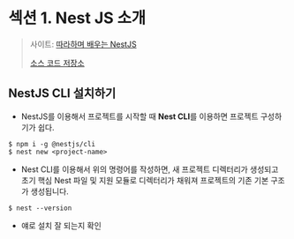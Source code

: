 # 섹션 1. Nest JS 소개

> 사이트: [따라하며 배우는 NestJS](https://inf.run/n39u)
>
> [소스 코드 저장소](https://github.com/jaewonhimnae/nestjs-board-app)



## NestJS CLI 설치하기

- NestJS를 이용해서 프로젝트를 시작할 때 **Nest CLI**를 이용하면 프로젝트 구성하기가 쉽다.



```shell
$ npm i -g @nestjs/cli
$ nest new <project-name>
```

- Nest CLI를 이용해서 위의 명령어를 작성하면, 새 프로젝트 디렉터리가 생성되고 초기 핵심 Nest 파일 및 지원 모듈로 디렉터리가 채워져 프로젝트의 기존 기본 구조가 생성됩니다.



```shell
$ nest --version
```

- 얘로 설치 잘 되는지 확인









